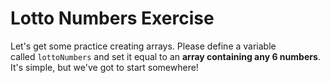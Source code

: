 # Lotto Numbers Exercise

Let's get some practice creating arrays. Please define a variable called `lottoNumbers` and set it equal to an **array containing any 6 numbers**.  It's simple, but we've got to start somewhere!